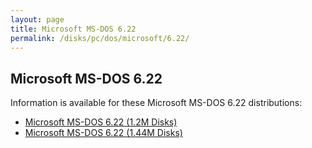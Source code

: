 ```yaml
---
layout: page
title: Microsoft MS-DOS 6.22
permalink: /disks/pc/dos/microsoft/6.22/
---
```


Microsoft MS-DOS 6.22
---

Information is available for these Microsoft MS-DOS 6.22 distributions:

* [Microsoft MS-DOS 6.22 (1.2M Disks)](1200K/)
* [Microsoft MS-DOS 6.22 (1.44M Disks)](1440K/)
